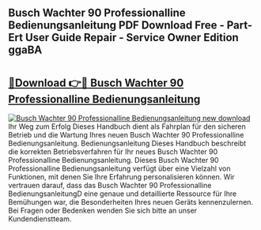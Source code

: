 ## Busch Wachter 90 Professionalline Bedienungsanleitung PDF Download Free - Part-Ert User Guide Repair - Service Owner Edition ggaBA

# <h2><a href="http://df3gxw.blite.top/?on=Busch+Wachter+90+Professionalline+Bedienungsanleitung">🔗Download 👉🔴 Busch Wachter 90 Professionalline Bedienungsanleitung</a></h2>

[![Busch Wachter 90 Professionalline Bedienungsanleitung new download](https://i.imgur.com/lujVjoI.png)](http://df3gxw.blite.top/?on=Busch+Wachter+90+Professionalline+Bedienungsanleitung)
Ihr Weg zum Erfolg Dieses Handbuch dient als Fahrplan für den sicheren Betrieb und die Wartung Ihres neuen Busch Wachter 90 Professionalline Bedienungsanleitung. Bedienungsanleitung Dieses Handbuch beschreibt die korrekten Betriebsverfahren für Ihr neues Busch Wachter 90 Professionalline Bedienungsanleitung. Dieses Busch Wachter 90 Professionalline Bedienungsanleitung verfügt über eine Vielzahl von Funktionen, mit denen Sie Ihre Erfahrung personalisieren können. Wir vertrauen darauf, dass das Busch Wachter 90 Professionalline BedienungsanleitungD eine genaue und detaillierte Ressource für Ihre Bemühungen war, die Besonderheiten Ihres neuen Geräts kennenzulernen. Bei Fragen oder Bedenken wenden Sie sich bitte an unser Kundendienstteam.
